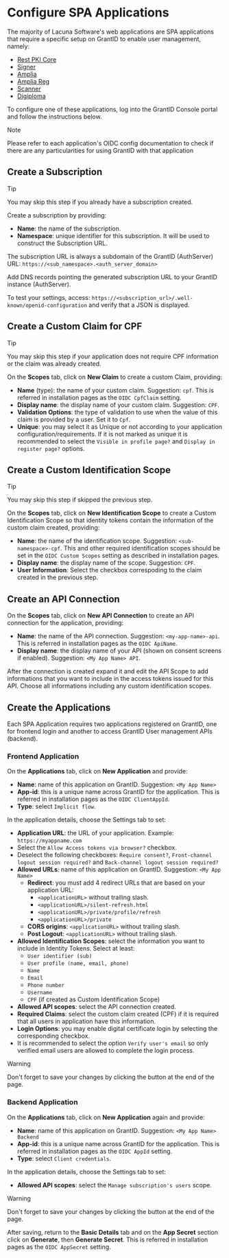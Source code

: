 ﻿# Configure SPA Applications

The majority of Lacuna Software's web applications are SPA applications that require a specific setup on GrantID to enable user management, namely:

* [Rest PKI Core](../../rest-pki/core/index.md)
* [Signer](../../signer/index.md)
* [Amplia](../../amplia/index.md)
* [Amplia Reg](../../amplia-reg/index.md)
* [Scanner](../../scanner/index.md)
* [Digiploma](../../digiploma/index.md)

To configure one of these applications, log into the GrantID Console portal and follow the instructions below.

> [!NOTE]
> Please refer to each application's OIDC config documentation to check if there are any particularities for using GrantID with that application

## Create a Subscription 

> [!TIP]
> You may skip this step if you already have a subscription created.

Create a subscription by providing: 

* **Name**: the name of the subscription.
* **Namespace**: unique identifier for this subscription. It will be used to construct the Subscription URL.

The subscription URL is always a subdomain of the GrantID (AuthServer) URL: `https://<sub_namespace>.<auth_server_domain>`

Add DNS records pointing the generated subscription URL to your GrantID instance (AuthServer).

To test your settings, access: `https://<subscription_url>/.well-known/openid-configuration` and verify that a JSON is displayed.

## Create a Custom Claim for CPF

> [!TIP]
> You may skip this step if your application does not require CPF information or the claim was already created.

On the **Scopes** tab, click on **New Claim** to create a custom Claim, providing: 

* **Name** (type): the name of your custom claim. Suggestion: `cpf`. This is referred in installation pages as the `OIDC CpfClaim` setting.
* **Display name**: the display name of your custom claim. Suggestion: `CPF`.
* **Validation Options**: the type of validation to use when the value of this claim is provided by a user. Set it to `Cpf`.
* **Unique**: you may select it as Unique or not according to your application configuration/requirements. If it is not marked as unique it is recommended
to select the `Visible in profile page?` and `Display in register page?` options.


## Create a Custom Identification Scope

> [!TIP]
> You may skip this step if skipped the previous step.

On the **Scopes** tab, click on **New Identification Scope** to create a Custom Identification Scope so that identity tokens contain the information of the custom claim created, providing:

* **Name**: the name of the identification scope. Suggestion: `<sub-namespace>-cpf`. This and other required identification scopes should be set in the `OIDC Custom Scopes` setting as described in installation pages.
* **Display name**: the display name of the scope. Suggestion: `CPF`.
* **User Information**: Select the checkbox correspoding to the claim created in the previous step.

## Create an API Connection

On the **Scopes** tab, click on **New API Connection** to create an API connection for the application, providing:

* **Name**: the name of the API connection. Suggestion: `<my-app-name>-api`. This is referred in installation pages as the `OIDC ApiName`.
* **Display name**: the display name of your API (shown on consent screens if enabled). Suggestion: `<My App Name> API`.

After the connection is created expand it and edit the API Scope to add informations that you want to include in the access tokens issued for this API.
Choose all informations including any custom identification scopes.

## Create the Applications

Each SPA Application requires two applications registered on GrantID, one for frontend login and another to access GrantID User management APIs (backend).

### Frontend Application

On the **Applications** tab, click on **New Application** and provide:

* **Name**: name of this application on GrantID. Suggestion: `<My App Name>`
* **App-id**: this is a unique name across GrantID for the application. This is referred in installation pages as the `OIDC ClientAppId`.
* **Type**: select `Implicit flow`.

In the application details, choose the Settings tab to set:

* **Application URL**: the URL of your application. Example: `https://myappname.com`
* Select the `Allow Access tokens via browser?` checkbox.
* Deselect the following checkboxes: `Require consent?`, `Front-channel logout session required?` and `Back-channel logout session required?`
* **Allowed URLs**: name of this application on GrantID. Suggestion: `<My App Name>`
  * **Redirect**: you must add 4 redirect URLs that are based on your application URL:
    * `<applicationURL>` without trailing slash.
    * `<applicationURL>/silent-refresh.html`
    * `<applicationURL>/private/profile/refresh`
    * `<applicationURL>/private`
  * **CORS origins**: `<applicationURL>` without trailing slash.
  * **Post Logout**: `<applicationURL>` without trailing slash.
* **Allowed Identification Scopes**: select the information you want to include in Identity Tokens. Select at least: 
  * `User identifier (sub)`
  * `User profile (name, email, phone)`
  * `Name`
  * `Email` 
  * `Phone number` 
  * `Username`
  * `CPF` (if created as Custom Identification Scope)
* **Allowed API scopes**: select the API connection created.
* **Required Claims**: select the custom claim created (CPF) if it is required that all users in application have this information.
* **Login Options**: you may enable digital certificate login by selecting the corresponding checkbox. 
* It is recommended to select the option `Verify user's email` so only verified email users are allowed to complete the login process.

> [!WARNING]
> Don't forget to save your changes by clicking the button at the end of the page.

### Backend Application

On the **Applications** tab, click on **New Application** again and provide:

* **Name**: name of this application on GrantID. Suggestion: `<My App Name> Backend`
* **App-id**: this is a unique name across GrantID for the application. This is referred in installation pages as the `OIDC AppId` setting.
* **Type**: select `Client credentials`.

In the application details, choose the Settings tab to set:

* **Allowed API scopes**: select the `Manage subscription's users` scope.

> [!WARNING]
> Don't forget to save your changes by clicking the button at the end of the page.

After saving, return to the **Basic Details** tab and on the **App Secret** section click on **Generate**, then **Generate Secret**.
This is referred in installation pages as the `OIDC AppSecret` setting.
